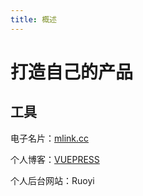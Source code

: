```yaml
---
title: 概述
---
```



# 打造自己的产品


## 工具

电子名片：[mlink.cc](mlink.cc)   

个人博客：[VUEPRESS](../azilnote/README.md)  

个人后台网站：Ruoyi  



